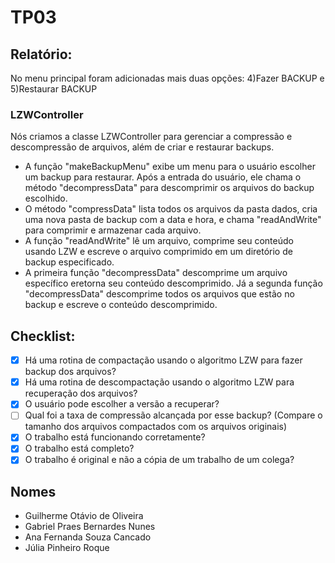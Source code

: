 # TP03

## Relatório:

No menu principal foram adicionadas mais duas opções: 4)Fazer BACKUP e 5)Restaurar BACKUP

### LZWController
Nós criamos a classe LZWController para gerenciar a compressão e descompressão de arquivos, além de criar e restaurar backups. 
* A função "makeBackupMenu" exibe um menu para o usuário escolher um backup para restaurar. Após a entrada do usuário, ele chama o método "decompressData" para descomprimir os arquivos do backup escolhido.
* O método "compressData" lista todos os arquivos da pasta dados, cria uma nova pasta de backup com a data e hora, e chama "readAndWrite" para comprimir e armazenar cada arquivo.
* A função "readAndWrite" lê um arquivo, comprime seu conteúdo usando LZW e escreve o arquivo comprimido em um diretório de backup especificado.
* A primeira função "decompressData" descomprime um arquivo específico eretorna seu conteúdo descomprimido. Já a segunda função "decompressData" descomprime todos os arquivos que estão no backup e escreve o conteúdo descomprimido.

## Checklist:

- [x] Há uma rotina de compactação usando o algoritmo LZW para fazer backup dos arquivos?
- [x] Há uma rotina de descompactação usando o algoritmo LZW para recuperação dos arquivos?
- [x] O usuário pode escolher a versão a recuperar?
- [ ] Qual foi a taxa de compressão alcançada por esse backup? (Compare o tamanho dos arquivos compactados com os arquivos originais)
- [x] O trabalho está funcionando corretamente?
- [x] O trabalho está completo?
- [x] O trabalho é original e não a cópia de um trabalho de um colega?

## Nomes

- Guilherme Otávio de Oliveira
- Gabriel Praes Bernardes Nunes
- Ana Fernanda Souza Cancado
- Júlia Pinheiro Roque

